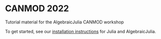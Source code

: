 # CANMOD 2022

Tutorial material for the AlgebraicJulia CANMOD workshop

To get started, see our [installation instructions](install.md) for Julia and
AlgebraicJulia.
